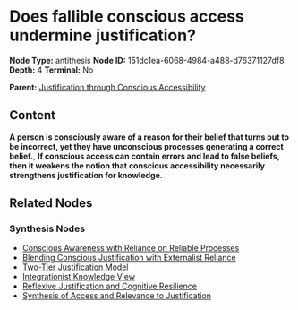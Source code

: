 # Does fallible conscious access undermine justification?

**Node Type:** antithesis
**Node ID:** 151dc1ea-6068-4984-a488-d76371127df8
**Depth:** 4
**Terminal:** No

**Parent:** [Justification through Conscious Accessibility](justification-through-conscious-accessibility-synthesis-1e3cbf25-0cf2-45f9-9af8-03682616ee32.md)

## Content

**A person is consciously aware of a reason for their belief that turns out to be incorrect, yet they have unconscious processes generating a correct belief.**, **If conscious access can contain errors and lead to false beliefs, then it weakens the notion that conscious accessibility necessarily strengthens justification for knowledge.**

## Related Nodes

### Synthesis Nodes

- [Conscious Awareness with Reliance on Reliable Processes](conscious-awareness-with-reliance-on-reliable-processes-synthesis-8e764589-503e-4f98-b796-b0ec52d426d5.md)
- [Blending Conscious Justification with Externalist Reliance](blending-conscious-justification-with-externalist-reliance-synthesis-bca19ff5-c287-423e-9766-b044d05a833b.md)
- [Two-Tier Justification Model](two-tier-justification-model-synthesis-47a5ffed-a52c-4635-a854-4b063ae9506b.md)
- [Integrationist Knowledge View](integrationist-knowledge-view-synthesis-8c4947c0-cf6e-461c-ab48-1135169dc667.md)
- [Reflexive Justification and Cognitive Resilience](reflexive-justification-and-cognitive-resilience-synthesis-bb6b1ac7-470e-4fbe-ba2a-a26e53dd90c7.md)
- [Synthesis of Access and Relevance to Justification](synthesis-of-access-and-relevance-to-justification-synthesis-2c54f794-74a7-4744-8728-ac4ed6a91555.md)
